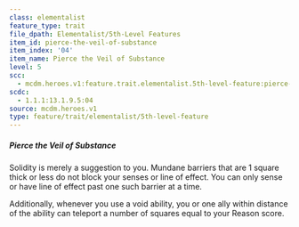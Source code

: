```yaml
---
class: elementalist
feature_type: trait
file_dpath: Elementalist/5th-Level Features
item_id: pierce-the-veil-of-substance
item_index: '04'
item_name: Pierce the Veil of Substance
level: 5
scc:
  - mcdm.heroes.v1:feature.trait.elementalist.5th-level-feature:pierce-the-veil-of-substance
scdc:
  - 1.1.1:13.1.9.5:04
source: mcdm.heroes.v1
type: feature/trait/elementalist/5th-level-feature
---
```


##### Pierce the Veil of Substance

Solidity is merely a suggestion to you. Mundane barriers that are 1 square thick or less do not block your senses or line of effect. You can only sense or have line of effect past one such barrier at a time.

Additionally, whenever you use a void ability, you or one ally within distance of the ability can teleport a number of squares equal to your Reason score.
